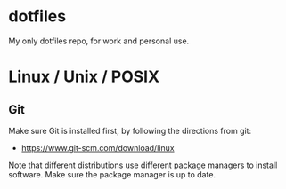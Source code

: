 # dotfiles
My only dotfiles repo, for work and personal use.

# Linux / Unix / POSIX
## Git
Make sure Git is installed first, by following the directions from git:

- https://www.git-scm.com/download/linux

Note that different distributions use different package managers to install software. Make sure the package manager is up to date.

